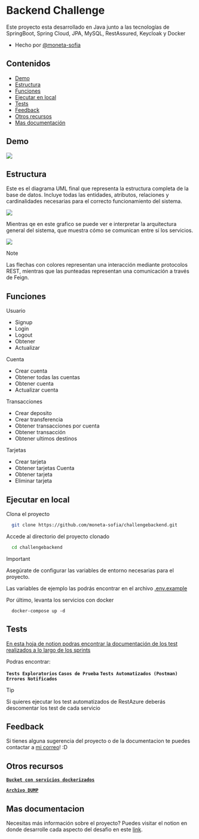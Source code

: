 
# Backend Challenge

Este proyecto esta desarrollado en Java junto a las tecnologías de SpringBoot, Spring Cloud, JPA, MySQL, RestAssured, Keycloak y Docker


- Hecho por [@moneta-sofia](https://github.com/moneta-sofia)




## Contenidos

- [Demo](#demo)
- [Estructura](#estructura)
- [Funciones](#funciones)
- [Ejecutar en local](#ejecutar-en-local)
- [Tests](#tests)
- [Feedback](#feedback)
- [Otros recursos](#otros-recursos)
- [Mas documentación](#mas-documentacion)




## Demo

![](https://i.imgur.com/RBzOL71.gif)


## Estructura

Este es el diagrama UML final que representa la estructura completa de la base de datos. Incluye todas las entidades, atributos, relaciones y cardinalidades necesarias para el correcto funcionamiento del sistema.

![](https://i.imgur.com/XDcFxc4.png)
 
Mientras qe en este grafico se puede ver e interpretar la arquitectura general del sistema, que muestra cómo se comunican entre sí los servicios.

![](https://i.imgur.com/JMjvI9P.png)
> [!NOTE]  
> Las flechas con colores representan una interacción mediante protocolos REST, mientras que las punteadas representan una comunicación a través de Feign.
## Funciones

Usuario
- Signup
- Login
- Logout
- Obtener
- Actualizar

Cuenta
- Crear cuenta
- Obtener todas las cuentas
- Obtener cuenta 
- Actualizar cuenta

Transacciones
- Crear deposito
- Crear transferencia
- Obtener transacciones por cuenta
- Obtener transacción
- Obtener ultimos destinos

Tarjetas
- Crear tarjeta
- Obtener tarjetas  Cuenta
- Obtener tarjeta 
- Eliminar tarjeta


## Ejecutar en local

Clona el proyecto

```bash
  git clone https://github.com/moneta-sofia/challengebackend.git
```

Accede al directorio del proyecto clonado

```bash
  cd challengebackend
```
> [!IMPORTANT] 
> Asegúrate de configurar las variables de entorno necesarias para el proyecto.

Las variables de ejemplo las podrás encontrar en el archivo [.env.example](./.env.example)


Por último, levanta los servicios con docker
```
  docker-compose up -d
```

## Tests

[En esta hoja de notion podras encontrar la documentación de los test realizados a lo largo de los sprints](https://creative-smartphone-967.notion.site/Testing-14905bbe7343803fa041cd66717286a2)

Podras encontrar:

**`Tests Exploratorios`** **`Casos de Prueba`**
**`Tests Automatizados (Postman)`**
**`Errores Notificados`**

> [!TIP]
> Si quieres ejecutar los test automatizados de RestAzure deberás descomentar los test de cada servicio  





## Feedback

Si tienes alguna sugerencia del proyecto o de la documentacion te puedes contactar a [mi correo](https://mail.google.com/mail/u/0/?fs=1&to=sofia.moneta.dev@gmail.com&tf=cm)! :D





## Otros recursos

[**`Bucket con servicios dockerizados`**](https://backend-challenge.s3.us-east-2.amazonaws.com/project/index.html)

[**`Archivo DUMP`**](https://file.notion.so/f/f/95577fa7-4ed4-493a-baa0-d238a34cd0af/17e2ff7b-b136-4448-8f2a-af99745ba634/BackendChallenge-DUMP.sql?table=block&id=14805bbe-7343-80d9-abe7-dc44bb1c7461&spaceId=95577fa7-4ed4-493a-baa0-d238a34cd0af&expirationTimestamp=1732744800000&signature=SSRVihJMf1K63pnT5eLww6Wu9joU0zFJ68k1VPsCa34&downloadName=BackendChallenge-DUMP.sql)



## Mas documentacion

Necesitas más información sobre el proyecto? Puedes visitar el notion en donde desarrolle cada aspecto del desafio en este [link](https://creative-smartphone-967.notion.site/BackendChallenge-By-Sofia-Moneta-10f05bbe734380cc8626d1ed3329cd40?pvs=4).